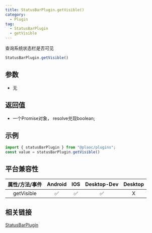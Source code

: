 ```yaml
---
title: StatusBarPlugin.getVisible()
category:
  - Plugin
tag:
  - StatusBarPlugin
  - getVisible 
---
```


查询系统状态栏是否可见

```js
StatusBarPlugin.getVisible()
```

## 参数

  - 无

## 返回值

  - 一个Promise对象， resolve兑现boolean;

## 示例
```js
import { statusBarPlugin } from "@plaoc/plugins";
const value = statusBarPlugin.getVisible()
```


## 平台兼容性

| 属性/方法/事件 | Android | IOS | Desktop-Dev | Desktop |
|:------------:|:-------:|:---:|:-----------:|:-------:|
| getVisible    | ✅      | ✅  | ✅          | X       |

## 相关链接

[StatusBarPlugin](./index.md)


